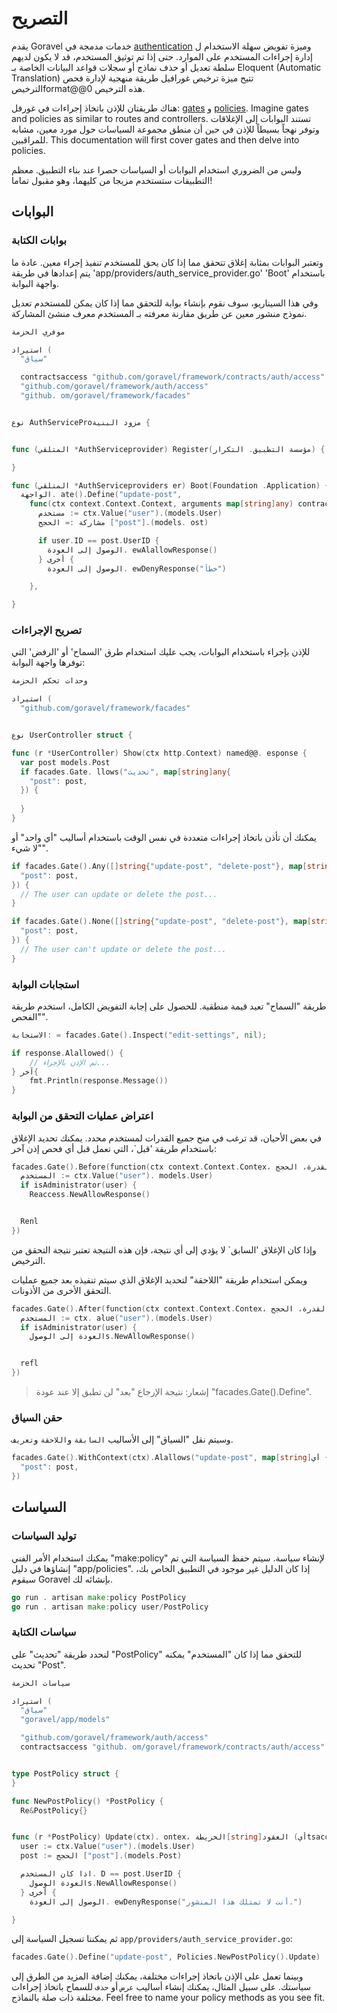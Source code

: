 # التصريح

يقدم Goravel خدمات مدمجة في [authentication](./authentication) وميزة تفويض سهلة الاستخدام ل
إدارة إجراءات المستخدم على الموارد. حتى إذا تم توثيق المستخدم، قد لا يكون لديهم سلطة تعديل أو حذف
نماذج أو سجلات قواعد البيانات الخاصة بـ Eloquent (Automatic Translation) تتيح ميزة ترخيص غورافيل طريقة منهجية لإدارة فحص الترخيصformat@@0
هذه الترخيص.

هناك طريقتان للإذن باتخاذ إجراءات في غورفل: [gates](#gates) و [policies](#policies). Imagine gates and
policies as similar to routes and controllers. تستند البوابات إلى الإغلاقات وتوفر نهجاً بسيطاً للإذن
في حين أن منطق مجموعة السياسات حول مورد معين، مشابه للمراقبين. This documentation will
first cover gates and then delve into policies.

وليس من الضروري استخدام البوابات أو السياسات حصرا عند بناء التطبيق. معظم التطبيقات ستستخدم مزيجا
من كليهما، وهو مقبول تماما!

## البوابات

### بوابات الكتابة

وتعتبر البوابات بمثابة إغلاق تتحقق مما إذا كان يحق للمستخدم تنفيذ إجراء معين. عادة ما يتم إعدادها
في طريقة 'app/providers/auth_service_provider.go' 'Boot' باستخدام واجهة البوابة.

وفي هذا السيناريو، سوف نقوم بإنشاء بوابة للتحقق مما إذا كان يمكن للمستخدم تعديل نموذج منشور معين عن طريق مقارنة معرفته بـ
المستخدم معرف منشئ المشاركة.

```go
موفري الحزمة

استيراد (
  "سياق"

  contractsaccess "github.com/goravel/framework/contracts/auth/access"
  "github.com/goravel/framework/auth/access"
  "github. om/goravel/framework/facades"


نوع AuthServiceProمزود البنية {


func (المتلقي *AuthServiceprovider) Register(مؤسسة التطبيق. التكرار) {

}

func (المتلقي *AuthServiceproviders er) Boot(Foundation .Application) {
  الواجهة. ate().Define("update-post",
    func(ctx context.Context.Context, arguments map[string]any) contractsaccess. esponse {
      مستخدم := ctx.Value("user").(models.User)
      مشاركة := الحجج ["post"].(models. ost)

      if user.ID == post.UserID {
        الوصول إلى العودة. ewAlallowResponse()
      } أخرى {
        الوصول إلى العودة. ewDenyResponse("خطأ")

    },

}
```

### تصريح الإجراءات

للإذن بإجراء باستخدام البوابات، يجب عليك استخدام طرق 'السماح' أو 'الرفض' التي توفرها واجهة البوابة:

```go
وحدات تحكم الحزمة

استيراد (
  "github.com/goravel/framework/facades"


نوع UserController struct {

func (r *UserController) Show(ctx http.Context) named@@. esponse {
  var post models.Post
  if facades.Gate. llows("تحديث", map[string]any{
    "post": post,
  }) {
    
  }
}
```

يمكنك أن تأذن باتخاذ إجراءات متعددة في نفس الوقت باستخدام أساليب "أي واحد" أو "لا شيء".

```go
if facades.Gate().Any([]string{"update-post", "delete-post"}, map[string]any{
  "post": post,
}) {
  // The user can update or delete the post...
}

if facades.Gate().None([]string{"update-post", "delete-post"}, map[string]any{
  "post": post,
}) {
  // The user can't update or delete the post...
}
```

### استجابات البوابة

طريقة "السماح" تعيد قيمة منطقية. للحصول على إجابة التفويض الكامل، استخدم طريقة "الفحص".

```go
الاستجابة: = facades.Gate().Inspect("edit-settings", nil);

if response.Alallowed() {
    // تم الإذن بالإجراء...
} آخر{
    fmt.Println(response.Message())
}
```

### اعتراض عمليات التحقق من البوابة

في بعض الأحيان، قد ترغب في منح جميع القدرات لمستخدم محدد. يمكنك تحديد الإغلاق باستخدام طريقة 'قبل\`،
التي تعمل قبل أي فحص إذن آخر:

```go
facades.Gate().Before(function(ctx context.Context.Contex، سلسلة القدرة، الحجج[string]أي) العقود، الرد {
  المستخدم := ctx.Value("user"). models.User)
  if isAdministrator(user) {
    Reaccess.NewAllowResponse()


  Renl
})
```

وإذا كان الإغلاق 'السابق\` لا يؤدي إلى أي نتيجة، فإن هذه النتيجة تعتبر نتيجة التحقق من الترخيص.

ويمكن استخدام طريقة "اللاحقة" لتحديد الإغلاق الذي سيتم تنفيذه بعد جميع عمليات التحقق الأخرى من الأذونات.

```go
facades.Gate().After(function(ctx context.Context.Contex، سلسلة القدرة، الحجج[string]أي نتيجة العقود، الاستجابة) العقود، # الاستجابة،
  المستخدم := ctx. alue("user").(models.User)
  if isAdministrator(user) {
    العودة إلى الوصولs.NewAllowResponse()


  refl
})
```

> إشعار: نتيجة الإرجاع "بعد" لن تطبق إلا عند عودة "facades.Gate().Define".

### حقن السياق

وسيتم نقل "السياق" إلى الأساليب `السابقة` و`اللاحقة` و`تعريف`.

```go
facades.Gate().WithContext(ctx).Alallows("update-post", map[string]أي {
  "post": post,
})
```

## السياسات

### توليد السياسات

يمكنك استخدام الأمر الفني "make:policy" لإنشاء سياسة. سيتم حفظ السياسة التي تم إنشاؤها في دليل
"app/policies". إذا كان الدليل غير موجود في التطبيق الخاص بك، سيقوم Goravel بإنشائه لك.

```go
go run . artisan make:policy PostPolicy
go run . artisan make:policy user/PostPolicy
```

### سياسات الكتابة

لنحدد طريقة "تحديث" على "PostPolicy" للتحقق مما إذا كان "المستخدم" يمكنه تحديث "Post".

```go
سياسات الحزمة

استيراد (
  "سياق"
  "goravel/app/models"

  "github.com/goravel/framework/auth/access"
  contractsaccess "github. om/goravel/framework/contracts/auth/access"


type PostPolicy struct {
}

func NewPostPolicy() *PostPolicy {
  Re&PostPolicy{}


func (r *PostPolicy) Update(ctx). ontex، الخريطة[string]أي) العقودtsaccess.Response {
  user := ctx.Value("user").(models.User)
  post := الحجج ["post"].(models.Post)

  اذا كان المستخدم. D == post.UserID {
    العودة الوصولs.NewAllowResponse()
  } أخرى {
    الوصول إلى العودة. ewDenyResponse("أنت لا تمتلك هذا المنشور.")

}
```

ثم يمكننا تسجيل السياسة إلى `app/providers/auth_service_provider.go`:

```go
facades.Gate().Define("update-post", Policies.NewPostPolicy().Update)
```

وبينما تعمل على الإذن باتخاذ إجراءات مختلفة، يمكنك إضافة المزيد من الطرق إلى سياستك. على سبيل المثال، يمكنك إنشاء أساليب
`عرض` أو `حذف` للسماح باتخاذ إجراءات مختلفة ذات صلة بالنماذج. Feel free to name your policy methods as you see
fit.
